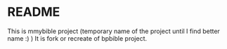 README
======

This is mmybible project (temporary name of the project until I find better name :) )
It is fork  or recreate of bpbible project.